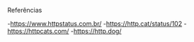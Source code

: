 Referências

-https://www.httpstatus.com.br/
-https://http.cat/status/102
-https://httpcats.com/
-https://http.dog/